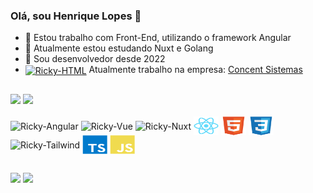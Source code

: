 ### Olá, sou Henrique Lopes 👋

- 🔭 Estou trabalho com Front-End, utilizando o framework Angular
- 🌱 Atualmente estou estudando Nuxt e Golang
- 📅 Sou desenvolvedor desde 2022
- <a href="https://concentsistemas.com.br/" target="_blank"><img align="center" alt="Ricky-HTML" height="25" width="25" src="https://user-images.githubusercontent.com/57508752/222625833-c3c30d63-e2d0-464a-a178-5577c0e8c8b1.png"></a> Atualmente trabalho na empresa: <a href="https://concentsistemas.com.br/" target="_blank">Concent Sistemas</a>
 
##

<div>
  <img height="180em" src="https://github-readme-stats.vercel.app/api?username=ricky-lopes&show_icons=true&theme=highcontrast&include_all_commits=true&count_private=true"/>
  <img height="180em" src="https://github-readme-stats.vercel.app/api/top-langs/?username=ricky-lopes&layout=compact&langs_count=7&theme=highcontrast"/>
</div>

<div style="display: inline_block"><br>
  <img align="center" alt="Ricky-Angular" height="38" width="40" src="https://user-images.githubusercontent.com/57508752/222620833-f5dfb22f-0967-4f67-b0b6-73ce91fb41f0.png">
  <img align="center" alt="Ricky-Vue" height="38" width="40" src="https://vuejsbr-docs-next.netlify.app/logo.png">
  <img align="center" alt="Ricky-Nuxt" height="30" width="40" src="https://upload.wikimedia.org/wikipedia/commons/thumb/a/ae/Nuxt_logo.svg/2560px-Nuxt_logo.svg.png">
  <img align="center" alt="Ricky-React" height="30" width="40" src="https://raw.githubusercontent.com/devicons/devicon/master/icons/react/react-original.svg">
  <img align="center" alt="Ricky-HTML" height="30" width="40" src="https://raw.githubusercontent.com/devicons/devicon/master/icons/html5/html5-original.svg">
  <img align="center" alt="Ricky-CSS" height="30" width="40" src="https://raw.githubusercontent.com/devicons/devicon/master/icons/css3/css3-original.svg">
  <img align="center" alt="Ricky-Tailwind" height="30" width="40" src="https://www.markusantonwolf.com/topics/tailwind-css/tailwind-css-logo.svg">
  <img align="center" alt="Ricky-Ts" height="30" width="40" src="https://raw.githubusercontent.com/devicons/devicon/master/icons/typescript/typescript-plain.svg">
  <img align="center" alt="Ricky-Js" height="30" width="40" src="https://raw.githubusercontent.com/devicons/devicon/master/icons/javascript/javascript-plain.svg">
</div>

 ##

<div>
    <a href="https://www.instagram.com/orickylopes" target="_blank"><img src="https://img.shields.io/badge/-Instagram-%23E4405F?style=for-the-badge&logo=instagram&logoColor=white" target="_blank"></a>
    <a href="https://www.linkedin.com/in/henrique-lopes-49309122a" target="_blank"><img src="https://img.shields.io/badge/-LinkedIn-%230077B5?style=for-the-badge&logo=linkedin&logoColor=white" target="_blank"></a>
</div>

